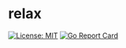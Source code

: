 # relax
[![License: MIT](https://img.shields.io/badge/License-MIT-yellow.svg)](./LICENSE)
[![Go Report Card](https://goreportcard.com/badge/github.com/ynbella/relax)](https://goreportcard.com/report/github.com/ynbella/relax)

